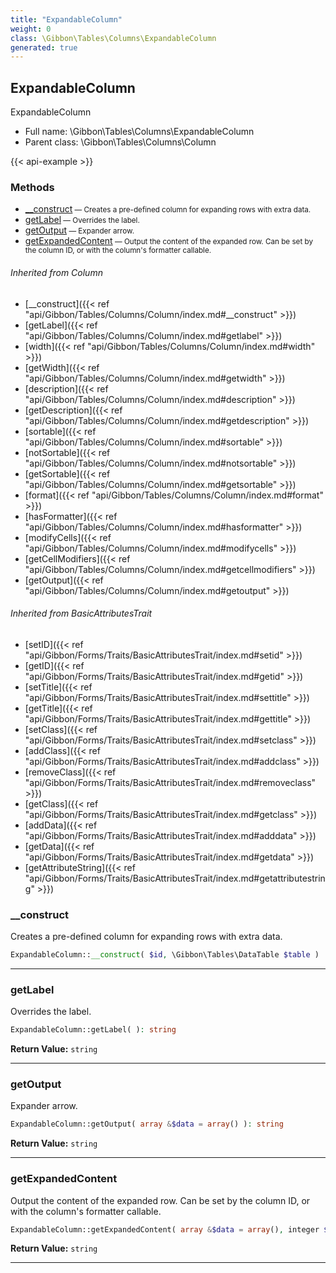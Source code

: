```yaml
---
title: "ExpandableColumn"
weight: 0
class: \Gibbon\Tables\Columns\ExpandableColumn
generated: true
---
```


## ExpandableColumn

ExpandableColumn



* Full name: \Gibbon\Tables\Columns\ExpandableColumn
* Parent class: \Gibbon\Tables\Columns\Column

{{< api-example >}} 



### Methods

- [__construct](#__construct)<small> — Creates a pre-defined column for expanding rows with extra data.</small>
- [getLabel](#getlabel)<small> — Overrides the label.</small>
- [getOutput](#getoutput)<small> — Expander arrow.</small>
- [getExpandedContent](#getexpandedcontent)<small> — Output the content of the expanded row. Can be set by the column ID, or with the column's formatter callable.</small>




###### Inherited from Column
- [__construct]({{< ref "api/Gibbon/Tables/Columns/Column/index.md#__construct" >}})
- [getLabel]({{< ref "api/Gibbon/Tables/Columns/Column/index.md#getlabel" >}})
- [width]({{< ref "api/Gibbon/Tables/Columns/Column/index.md#width" >}})
- [getWidth]({{< ref "api/Gibbon/Tables/Columns/Column/index.md#getwidth" >}})
- [description]({{< ref "api/Gibbon/Tables/Columns/Column/index.md#description" >}})
- [getDescription]({{< ref "api/Gibbon/Tables/Columns/Column/index.md#getdescription" >}})
- [sortable]({{< ref "api/Gibbon/Tables/Columns/Column/index.md#sortable" >}})
- [notSortable]({{< ref "api/Gibbon/Tables/Columns/Column/index.md#notsortable" >}})
- [getSortable]({{< ref "api/Gibbon/Tables/Columns/Column/index.md#getsortable" >}})
- [format]({{< ref "api/Gibbon/Tables/Columns/Column/index.md#format" >}})
- [hasFormatter]({{< ref "api/Gibbon/Tables/Columns/Column/index.md#hasformatter" >}})
- [modifyCells]({{< ref "api/Gibbon/Tables/Columns/Column/index.md#modifycells" >}})
- [getCellModifiers]({{< ref "api/Gibbon/Tables/Columns/Column/index.md#getcellmodifiers" >}})
- [getOutput]({{< ref "api/Gibbon/Tables/Columns/Column/index.md#getoutput" >}})

###### Inherited from BasicAttributesTrait
- [setID]({{< ref "api/Gibbon/Forms/Traits/BasicAttributesTrait/index.md#setid" >}})
- [getID]({{< ref "api/Gibbon/Forms/Traits/BasicAttributesTrait/index.md#getid" >}})
- [setTitle]({{< ref "api/Gibbon/Forms/Traits/BasicAttributesTrait/index.md#settitle" >}})
- [getTitle]({{< ref "api/Gibbon/Forms/Traits/BasicAttributesTrait/index.md#gettitle" >}})
- [setClass]({{< ref "api/Gibbon/Forms/Traits/BasicAttributesTrait/index.md#setclass" >}})
- [addClass]({{< ref "api/Gibbon/Forms/Traits/BasicAttributesTrait/index.md#addclass" >}})
- [removeClass]({{< ref "api/Gibbon/Forms/Traits/BasicAttributesTrait/index.md#removeclass" >}})
- [getClass]({{< ref "api/Gibbon/Forms/Traits/BasicAttributesTrait/index.md#getclass" >}})
- [addData]({{< ref "api/Gibbon/Forms/Traits/BasicAttributesTrait/index.md#adddata" >}})
- [getData]({{< ref "api/Gibbon/Forms/Traits/BasicAttributesTrait/index.md#getdata" >}})
- [getAttributeString]({{< ref "api/Gibbon/Forms/Traits/BasicAttributesTrait/index.md#getattributestring" >}})



### __construct

Creates a pre-defined column for expanding rows with extra data.

```php
ExpandableColumn::__construct( $id, \Gibbon\Tables\DataTable $table )
```









---

### getLabel

Overrides the label.

```php
ExpandableColumn::getLabel( ): string
```






**Return Value:**
`string`  



---

### getOutput

Expander arrow.

```php
ExpandableColumn::getOutput( array &$data = array() ): string
```






**Return Value:**
`string`  



---

### getExpandedContent

Output the content of the expanded row. Can be set by the column ID, or with the column's formatter callable.

```php
ExpandableColumn::getExpandedContent( array &$data = array(), integer $columnCount ): string
```






**Return Value:**
`string`  



---


